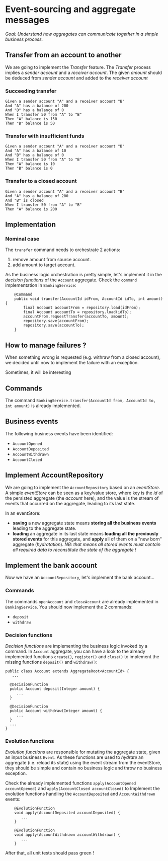 Event-sourcing and aggregate messages
=====================================

*Goal: Understand how aggregates can communicate together in a simple business process.*
      
## Transfer from an account to another
We are going to implement the *Transfer* feature. The *Transfer* process implies a *sender account* and a *receiver account*. 
The given *amount* should be deduced from *sender account* and added to the *receiver account* 
### Succeeding transfer
```gherkin
Given a sender account "A" and a receiver account "B"
And "A" has a balance of 200
And "B" has a balance of 0
When I transfer 50 from "A" to "B"
Then "A" balance is 150
Then "B" balance is 50
```
### Transfer with insufficient funds
```gherkin
Given a sender account "A" and a receiver account "B"
And "A" has a balance of 10
And "B" has a balance of 0
When I transfer 50 from "A" to "B"
Then "A" balance is 10
Then "B" balance is 0
```
### Transfer to a closed account
```gherkin
Given a sender account "A" and a receiver account "B"
And "A" has a balance of 200
And "B" is closed
When I transfer 50 from "A" to "B"
Then "A" balance is 200
```

## Implementation
### Nominal case
The `transfer` command needs to orchestrate 2 actions:
1. remove amount from source account.
2. add amount to target account. 

As the business logic orchestration is pretty simple, let's implement it in the *decision functions* of the `Account` aggregate.
Check the `command` implementation in `BankingService`:
```
    @Command
    public void transfer(AccountId idFrom, AccountId idTo, int amount) {
        final Account accountFrom = repository.load(idFrom);
        final Account accountTo = repository.load(idTo);
        accountFrom.requestTransfer(accountTo, amount);
        repository.save(accountFrom);
        repository.save(accountTo);
    } 
```


## How to manage failures ?

When something wrong is requested (e.g. withraw from a closed account), 
we decided until now to implement the failure with an exception.

Sometimes, it will be interesting  

## Commands
The command `BankingService.transfer(AccountId from, AccountId to, int amount)` is already implemented.

## Business events
The following business events have been identified:
* `AccountOpened`
* `AccountDeposited`
* `AccountWithdrawn`
* `AccountClosed`

## Implement AccountRepository
We are going to implement the `AccountRepository` based on an *eventStore*. 
A simple *eventStore* can be seen as a key/value store, where key is the *id* of the persisted aggregate (the *account* here), 
and the value is the stream of events that occurred on the aggregate, leading to its last state. 

In an eventStore:
* **saving** a new aggregate state means **storing all the business events** leading to the aggregate state.
* **loading** an aggregate in its last state means **loading all the previously stored events** for this aggregate,
and **apply** all of them on a "new born" aggregate (*hydratation*).
*NB: that means all stored events must contain all required data to reconstitute the state of the aggregate !*

## Implement the bank account
Now we have an `AccountRepository`, let's implement the bank account...

### Commands
The commands `openAccount` and `closeAccount` are already implemented in `BankingService`. 
You should now implement the 2 commands:
* `deposit`
* `withdraw`

### Decision functions
*Decision functions* are implementing the business logic invoked by a command.
In `Account` aggregate, you can have a look to the already implemented functions `create()`, `register()` and `close()` 
to implement the missing functions `deposit()` and `withdraw()`:
``` 
public class Account extends AggregateRoot<AccountId> {
   ...

  @DecisionFunction
  public Account deposit(Integer amount) {
     ...
  }

  @DecisionFunction
  public Account withdraw(Integer amount) {
     ...
  }
  ...
}
``` 

### Evolution functions
*Evolution functions* are responsible for mutating the aggregate state, given an input business `Event`.
As these functions are used to *hydrate* an aggregate (i.e. reload its state) using the event stream from the eventStore, they should be simple and contain no business logic and throw no business exception.

Check the already implemented functions `apply(AccountOpened accountOpened)` and `apply(AccountClosed accountClosed)` 
to Implement the evolution functions handling the `AccountDeposited` and `AccountWithdrawn` events:
```
    @EvolutionFunction
    void apply(AccountDeposited accountDeposited) {
       ...
    }

    @EvolutionFunction
    void apply(AccountWithdrawn accountWithdrawn) {
       ...
    } 
``` 

After that, all unit tests should pass green !
